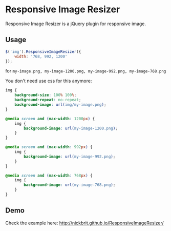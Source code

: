 # Responsive Image Resizer

Responsive Image Resizer is a jQuery plugin for responsive image.



## Usage

```javascript
$('img').ResponsiveImageResizer({
	width: '768, 992, 1200'
});
```

for ```my-image.png, my-image-1200.png, my-image-992.png, my-image-768.png``` 

You don't need use css for this anymore:

```css
img {
	background-size: 100% 100%;
	background-repeat: no-repeat;
	background-image: url(img/my-image.png);
}

@media screen and (max-width: 1200px) {
	img {
		background-image: url(my-image-1200.png);
	}
}

@media screen and (max-width: 992px) {
	img {
		background-image: url(my-image-992.png);
	}
}

@media screen and (max-width: 768px) {
	img {
		background-image: url(my-image-768.png);
	}
}
``` 

## Demo

Check the example here: http://nickbrit.github.io/ResponsiveImageResizer/
